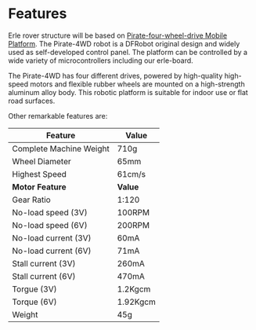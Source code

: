 
# Features

Erle rover structure will be based on  [Pirate-four-wheel-drive Mobile Platform](http://www.dfrobot.com/index.php?route=product/product&path=37_111&product_id=97). The Pirate-4WD robot is a DFRobot original design and widely used
as self-developed control panel. The platform can be
controlled by a wide variety of microcontrollers including our erle-board.

The Pirate-4WD has four different
drives, powered by high-quality high-speed motors and flexible rubber wheels
are mounted on a high-strength aluminum alloy body. This robotic platform is
suitable for indoor use or flat road surfaces.

Other remarkable features are:

|**Feature**|**Value**|
|--|--|
|Complete Machine Weight|710g|
|Wheel Diameter | 65mm|
|Highest Speed| 61cm/s|
|**Motor Feature**|**Value**|
|Gear Ratio | 1:120|
|No-load speed (3V)| 100RPM|
|No-load speed (6V)| 200RPM|
|No-load current (3V)|60mA|
|No-load current (6V)| 71mA|
|Stall current (3V)| 260mA|
|Stall current (6V)| 470mA|
|Torgue (3V)| 1.2Kgcm|
|Torque (6V)| 1.92Kgcm|
|Weight | 45g|



